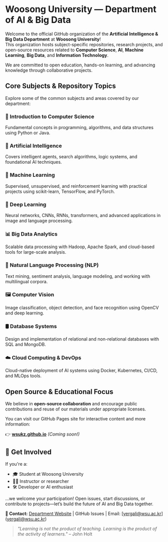 # Woosong University — Department of AI & Big Data

Welcome to the official GitHub organization of the **Artificial Intelligence & Big Data Department** at **Woosong University**!  
This organization hosts subject-specific repositories, research projects, and open-source resources related to **Computer Science**, **AI**, **Machine Learning**, **Big Data**, and **Information Technology**.

We are committed to open education, hands-on learning, and advancing knowledge through collaborative projects.


## Core Subjects & Repository Topics

Explore some of the common subjects and areas covered by our department:

### 🔰 Introduction to Computer Science
Fundamental concepts in programming, algorithms, and data structures using Python or Java.

### 🧠 Artificial Intelligence
Covers intelligent agents, search algorithms, logic systems, and foundational AI techniques.

### 🤖 Machine Learning
Supervised, unsupervised, and reinforcement learning with practical projects using scikit-learn, TensorFlow, and PyTorch.

### 🧬 Deep Learning
Neural networks, CNNs, RNNs, transformers, and advanced applications in image and language processing.

### 📊 Big Data Analytics
Scalable data processing with Hadoop, Apache Spark, and cloud-based tools for large-scale analysis.

### 💬 Natural Language Processing (NLP)
Text mining, sentiment analysis, language modeling, and working with multilingual corpora.

### 🖼️ Computer Vision
Image classification, object detection, and face recognition using OpenCV and deep learning.

### 🛢️ Database Systems
Design and implementation of relational and non-relational databases with SQL and MongoDB.

### ☁️ Cloud Computing & DevOps
Cloud-native deployment of AI systems using Docker, Kubernetes, CI/CD, and MLOps tools.



## Open Source & Educational Focus

We believe in **open-source collaboration** and encourage public contributions and reuse of our materials under appropriate licenses.

You can visit our GitHub Pages site for interactive content and more information:

👉 [**wsukz.github.io**](https://wsukz.github.io) _(Coming soon!)_



## 🤝 Get Involved

If you're a:
- 🎓 Student at Woosong University
- 👩‍🏫 Instructor or researcher
- 🛠️ Developer or AI enthusiast

...we welcome your participation! Open issues, start discussions, or contribute to projects—let’s build the future of AI and Big Data together.



**📧 Contact:** [Department Website](https://www.endicott.ac.kr/page/index.jsp?code=endicott0205) | GitHub Issues | Email: [yergali@wsu.ac.kr] (yergali@wsu.ac.kr)



> _"Learning is not the product of teaching. Learning is the product of the activity of learners."_ – John Holt

